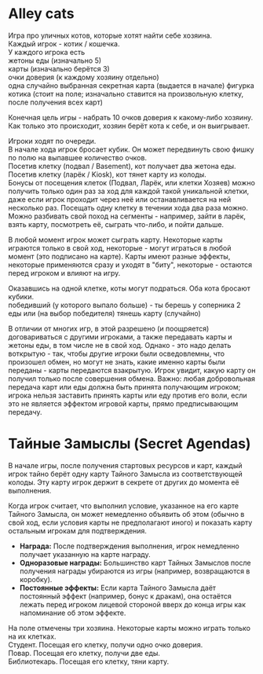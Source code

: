 # Alley cats

Игра про уличных котов, которые хотят найти себе хозяина.			
Каждый игрок - котик / кошечка.			
У каждого игрока есть			
	жетоны еды (изначально 5)		
	карты (изначально берётся 3)		
	очки доверия (к каждому хозяину отдельно)		
	одна случайно выбранная секретная карта (выдается в начале)
	фигурка котика (стоит на поле; изначально ставится на произвольную клетку, после получения всех карт)
			
Конечная цель игры - набрать 10 очков доверия к какому-либо хозяину. Как только это происходит, хозяин берёт кота к себе, и он выигрывает.			
			
Игроки ходят по очереди.			
В начале хода игрок бросает кубик.
Он может передвинуть свою фишку по полю на выпавшее количество очков.			
	Посетив клетку (подвал / Basement), кот получает два жетона еды.		
	Посетив клетку (ларёк / Kiosk), кот тянет карту из колоды.		
	Бонусы от посещения клеток (Подвал, Ларёк, или клетки Хозяев) можно получить только один раз за ход для каждой такой уникальной клетки, даже если игрок проходит через неё или останавливается на ней несколько раз.
Посещать одну клетку в течении хода два раза можно.			
Можно разбивать свой поход на сегменты - например, зайти в ларёк, взять карту, посмотреть её, сыграть что-либо, и пойти дальше.			

В любой момент игрок может сыграть карту. Некоторые карты играются только в свой ход, некоторые - могут играться в любой момент (это подписано на карте). Карты имеют разные эффекты, некоторые применяются сразу и уходят в "биту", некоторые - остаются перед игроком и влияют на игру.
			
Оказавшись на одной клетке, коты могут подраться. Оба кота бросают кубики.			
	победивший (у которого выпало больше) - ты берешь у соперника 2 еды или (на выбор победителя) тянешь карту (случайно)		

В отличии от многих игр, в этой разрешено (и поощряется) договариваться с другими игроками, а также передавать карты и жетоны еды, в том числе не в свой ход. Однако - это надо делать воткрытую - так, чтобы другие игроки были осведовлемны, что произошел обмен, но могут не знать, какие именно карты были переданы - карты передаются взакрытую. Игрок увидит, какую карту он получил только после совершения обмена. Важно: любая добровольная передача карт или еды должна быть принята получающим игроком; игрока нельзя заставить принять карты или еду против его воли, если это не является эффектом игровой карты, прямо предписывающим передачу.

# Тайные Замыслы (Secret Agendas)
В начале игры, после получения стартовых ресурсов и карт, каждый игрок тайно берёт одну карту Тайного Замысла из соответствующей колоды. Эту карту игрок держит в секрете от других до момента её выполнения.

Когда игрок считает, что выполнил условие, указанное на его карте Тайного Замысла, он может немедленно объявить об этом (обычно в свой ход, если условия карты не предполагают иного) и показать карту остальным игрокам для подтверждения. 

*   **Награда:** После подтверждения выполнения, игрок немедленно получает указанную на карте награду.
*   **Одноразовые награды:** Большинство карт Тайных Замыслов после получения награды убираются из игры (например, возвращаются в коробку).
*   **Постоянные эффекты:** Если карта Тайного Замысла даёт постоянный эффект (например, бонус к дракам), она остаётся лежать перед игроком лицевой стороной вверх до конца игры как напоминание об этом эффекте.

На поле отмечены три хозяина. Некоторые карты можно играть только на их клетках.			
	Студент. Посещая его клетку, получи одно очко доверия.		
	Повар. Посещая его клетку, получи две еды.		
	Библиотекарь. Посещая его клетку, тяни карту.		